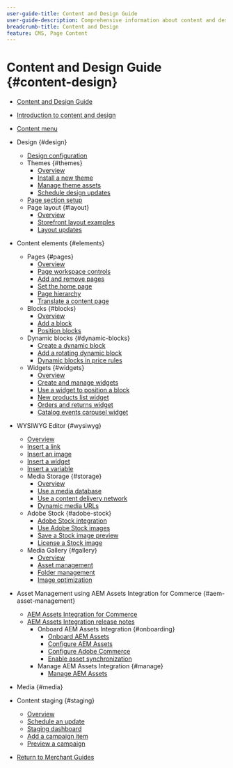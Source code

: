 ```yaml
---
user-guide-title: Content and Design Guide
user-guide-description: Comprehensive information about content and design features for Adobe Commerce and Magento Open Source administrators and eCommerce marketers.
breadcrumb-title: Content and Design
feature: CMS, Page Content
---
```


# Content and Design Guide {#content-design}

- [Content and Design Guide](guide-overview.md)
- [Introduction to content and design](introduction.md)
- [Content menu](content-menu.md)
- Design {#design}
  - [Design configuration](configuration.md)
  - Themes {#themes}
    - [Overview](themes.md)
    - [Install a new theme](theme-install.md)
    - [Manage theme assets](theme-assets.md)
    - [Schedule design updates](schedule.md)
  - [Page section setup](page-setup.md)
  - Page layout {#layout}
    - [Overview](page-layout.md)
    - [Storefront layout examples](page-layout-examples.md)
    - [Layout updates](layout-updates.md)
- Content elements {#elements}
  - Pages {#pages}
    - [Overview](pages.md)
    - [Page workspace controls](pages-workspace.md)
    - [Add and remove pages](page-add.md)
    - [Set the home page](page-home-new.md)
    - [Page hierarchy](page-hierarchy.md)
    - [Translate a content page](page-translate.md)
  - Blocks {#blocks}
    - [Overview](blocks.md)
    - [Add a block](block-add.md)
    - [Position blocks](block-position.md)
  - Dynamic blocks {#dynamic-blocks}
    - [Create a dynamic block](dynamic-blocks.md)
    - [Add a rotating dynamic block](dynamic-blocks-rotate.md)
    - [Dynamic blocks in price rules](dynamic-blocks-price-rules.md)
  - Widgets {#widgets}
    - [Overview](widgets.md)
    - [Create and manage widgets](widget-create.md)
    - [Use a widget to position a block](widget-static-block.md)
    - [New products list widget](widget-new-products-list.md)
    - [Orders and returns widget](widget-orders-returns.md)
    - [Catalog events carousel widget](widget-event-carousel.md)
- WYSIWYG Editor {#wysiwyg}
  - [Overview](editor.md)
  - [Insert a link](editor-insert-link.md)
  - [Insert an image](editor-insert-image.md)
  - [Insert a widget](editor-widget.md)
  - [Insert a variable](editor-insert-variable.md)
  - Media Storage {#storage}
    - [Overview](media-storage.md)
    - [Use a media database](media-storage-database.md)
    - [Use a content delivery network](media-storage-content-delivery-network.md)
    - [Dynamic media URLs](catalog-urls-dynamic-media.md)
  - Adobe Stock {#adobe-stock}
    - [Adobe Stock integration](adobe-stock.md)
    - [Use Adobe Stock images](adobe-stock-manage.md)
    - [Save a Stock image preview](adobe-stock-save-preview.md)
    - [License a Stock image](adobe-stock-license-image.md)
  - Media Gallery {#gallery}
    - [Overview](media-gallery.md)
    - [Asset management](media-gallery-asset-management.md)
    - [Folder management](media-gallery-folder-management.md)
    - [Image optimization](media-gallery-image-optimization.md)
- Asset Management using AEM Assets Integration for Commerce {#aem-asset-management}
    - [AEM Assets Integration for Commerce](aem-assets-integration.md)
    - [AEM Assets Integration release notes](aem-assets-release-notes.md)
      - Onboard AEM Assets Integration {#onboarding}
        - [Onboard AEM Assets](aem-assets-onboard.md)
        - [Configure AEM Assets](aem-assets-configure-aem.md)
        - [Configure Adobe Commerce ](aem-assets-configure-commerce.md)
        - [Enable asset synchronization](aem-assets-setup-synchronization.md)
      - Manage AEM Assets Integration {#manage}
        - [Manage AEM Assets](aem-assets-manage.md)

- Media {#media}
- Content staging {#staging}
  - [Overview](content-staging.md)
  - [Schedule an update](content-staging-scheduled-update.md)
  - [Staging dashboard](content-staging-dashboard.md)
  - [Add a campaign item](content-staging-add-item.md)
  - [Preview a campaign](content-staging-preview.md)
- [Return to Merchant Guides](https://experienceleague.adobe.com/en/docs/commerce-admin/user-guides/home)
